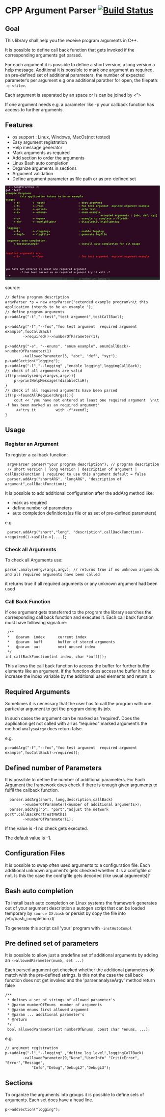 # CPP Argument Parser [![Build Status](https://travis-ci.org/diridari/CPP-Argument-Parser.svg?branch=dev)](https://travis-ci.org/diridari/CPP-Argument-Parser)
## Goal
This library shall help you the receive program arguments in C++.

It is possible to define call back function that gets invoked if the corresponding arguments get parsed.

For each argument it is possible to define a short version, a long version a help message. Additional it is possible to mark one argument as required, an pre-defined set of additional parameters, the number of expected parameter’s per argument e.g one additional parather for open, the filepath: `-o <file>`. 

Each argument is separated by an space or is can be joined by <”>

If one argument needs e.g. a parameter like -p <portNumber> your callback function has access to further arguments.

## Features
* os support : Linux, Windows, MacOs(not tested)
* Easy argument registration
* Help message generator
* Mark arguments as required
* Add section to order the arguments
* Linux Bash auto completion
* Organize arguments in sections
* Argument validation
* Define argument parameter as file path or as pre-defined set


![Alt text](doc/wrongArg.jpg?raw=true "example")

source:

    // define program description
    argvParser *p = new argvParser("extended example program\n\t this application intends to be an example ");
    // define program arguments
    p->addArg("-t","--test","test argument",testCallBacl);
    
    p->addArg("-f","--foo","foo test argument  required argument example",fooCallBack)
            ->required()->numberOfParameter(1);
            
    p->addArg("-e", "--enums", "enum example", enumCallBack)->numberOfParameter(1)
            ->allowedParameter(3, "abc", "def", "xyz");
    p->addSection("logging");
    p->addArg("-l","--logging" ,"enable logging",loggingCallBack);
    // check if all arguments are valid
    if(!p->analyseArgv(argvs,argv)){
        p->printHelpMessage(!disableCliH);
    }
    // check if all required arguments have been parsed
    if(!p->foundAllRequierdArgs()){
        cout << "you have not entered at least one required argument  \n\t -f has been marked as an required argument" 
         <<"try it         with -f"<<endl;
    }
    
## Usage

### Register an Argument
To register a callback function:

     argvParser parser("your program description"); // program description
     // short version | long version | description of argument | callBackFunction | required to use this argument default = false
     parser.addArg("shortARG", "longARG", "description of argument",callBackFunction);

It is possible to add additional configuration after the addArg method like:
* mark as required
* define number of parameters
* auto completion definitions(as file or as set of pre-defined parameters)

e.g.

     parser.addArg("short","long", "description",callBackFunction)->required()->asFile->[....];
     
### Check all Arguments
To check all Arguments use:

    parser.analyseArgv(args,argv); // returns true if no unknown argumends and all required arguments have been called

it returns true if all required arguments or any unknown argument had been used

### Call Back Function
If one argument gets transferred to the program the library searches the corresponding call back function and executes it.
Each call back function must have following signature:

     /**
     *   @param  index  	current index
     *   @param  buff 		buffer of stored arguments
     *   @param  out    	next unused index
     */
    int callBackFunction(int index, char *buff[]);

This allows the call back function to access the buffer for further buffer elements like an argument.
If the function does access the buffer it had to increase the index variable by the additional used elements and return it.

## Required Arguments 
Sometimes it is necessary that the user has to call the program with one particular argument to get the program doing its job.

In such cases the argument can be marked as 'required'. Does the application get not called with all as “required“ marked
argument’s the method `analyseArgv` does return false.

e.g.

    p->addArg("-f","--foo","foo test argument  required argument example",fooCallBack)->required();


## Defined number of Parameters
It is possible to define the number of additional parameters. For Each Argument the framework does check if there is enough given arguments to fulfil the callback function. 

      parser.addArg(short, long,description,callBack)
            ->numberOfParameter(<number of additional arguments>);
      parser.addArg("p", "port","adjust the network port",callBackPortTestMeth1)
            ->numberOfParameter(1);
      
 If the value is -1 no check gets executed.
 
The default value is -1.      

## Configuration Files
It is possible to swap often used arguments to a configuration file.
Each additional unknown argument’s gets checked whether it is a configfile or not. Is this the case the configfile gets decoded (like usual arguments)?

## Bash auto completion
To install bash auto completion on Linux systems the framework generates out of your argument description a autogen script 
that can be loaded temporary by `source XX.bash` or persist by copy the file into /etc/bash_completion.d/ 

To generate this script call 'your' program with `-instAutoCompl`

## Pre defined set of parameters 
It is possible to allow just a predefine set of additional arguments by adding an `->allowedParameter(numb, set ...)`

Each parsed argument get checked whether the additional parameters do match with the pre-defined strings. Is this not the case the call back function does not get invoked and the 'parser.analyseArgv' method return false 

    /**
     * defines a set of strings of allowed parameter's
     * @param numberOfEnums  number of arguments
     * @param enums first allowed argument
     * @param ... additional parameter's
     * @return
     */
     bool allowedParameter(int numberOfEnums, const char *enums, ...);

e.g.    
    
    // argument registration 
    p->addArg("-l","--logging" ,"define log level",loggingCallBack)
            ->allowedParameter(9,"None","UserInfo" "CriticError", "Error","Message",
                "Info","Debug","DebugL2","DebugL3");
    
    
## Sections
To organize the arguments into groups it is possible to define sets of arguments. Each set does have a head line.

    p->addSection("logging");
    
    

